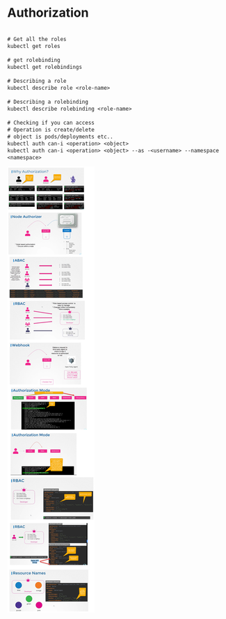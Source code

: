 # Authorization

```shell

# Get all the roles
kubectl get roles

# get rolebinding
kubectl get rolebindings

# Describing a role
kubectl describe role <role-name>

# Describing a rolebinding
kubectl describe rolebinding <role-name>

# Checking if you can access
# Operation is create/delete
# object is pods/deployments etc..
kubectl auth can-i <operation> <object>
kubectl auth can-i <operation> <object> --as -<username> --namespace <namespace>
```

![Alt text](images/authorization.png "Authorization")